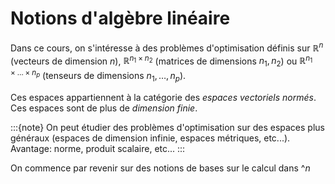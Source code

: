 # Notions d'algèbre linéaire

Dans ce cours, on s'intéresse à des problèmes d'optimisation définis sur $\mathbb{R}^n$ (vecteurs de dimension $n$), $\mathbb{R}^{n_1\times n_2}$ (matrices de dimensions $n_1,n_2$) ou $\mathbb{R}^{n_1\times\ldots\times n_p}$ (tenseurs de dimensions $n_1,\ldots,n_p$).

Ces espaces appartiennent à la catégorie des *espaces vectoriels normés*. Ces espaces sont de plus de *dimension finie*.

:::{note}
On peut étudier des problèmes d'optimisation sur des espaces plus généraux (espaces de dimension infinie, espaces métriques, etc...).  Avantage: norme, produit scalaire, etc...
:::

On commence par revenir sur des notions de bases sur le calcul dans $\mathbb^n$
